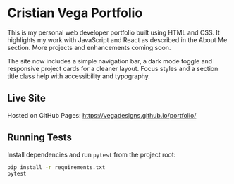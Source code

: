 # Cristian Vega Portfolio

This is my personal web developer portfolio built using HTML and CSS. It highlights my work with JavaScript and React as described in the About Me section. More projects and enhancements coming soon.

The site now includes a simple navigation bar, a dark mode toggle and responsive project cards for a cleaner layout. Focus styles and a section title class help with accessibility and typography.

## Live Site

Hosted on GitHub Pages: https://vegadesigns.github.io/portfolio/

## Running Tests

Install dependencies and run `pytest` from the project root:

```bash
pip install -r requirements.txt
pytest
```
